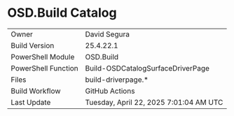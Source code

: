 ﻿# OSD.Build Catalog

| | |
|-|-|
| Owner | David Segura |
| Build Version | 25.4.22.1 |
| PowerShell Module | OSD.Build |
| PowerShell Function | Build-OSDCatalogSurfaceDriverPage |
| Files | build-driverpage.* |
| Build Workflow | GitHub Actions |
| Last Update | Tuesday, April 22, 2025 7:01:04 AM UTC |
